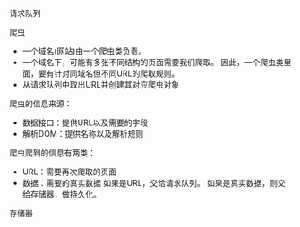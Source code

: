 
请求队列


爬虫
- 一个域名(网站)由一个爬虫类负责。
- 一个域名下，可能有多张不同结构的页面需要我们爬取。
因此，一个爬虫类里面，要有针对同域名但不同URL的爬取规则。
- 从请求队列中取出URL并创建其对应爬虫对象

爬虫的信息来源：
- 数据接口：提供URL以及需要的字段
- 解析DOM：提供名称以及解析规则

爬虫爬到的信息有两类：
- URL：需要再次爬取的页面
- 数据：需要的真实数据
如果是URL，交给请求队列。
如果是真实数据，则交给存储器，做持久化。

存储器